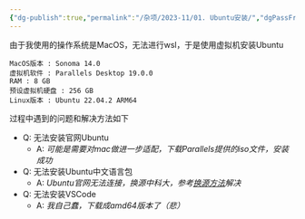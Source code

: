 ```yaml
---
{"dg-publish":true,"permalink":"/杂项/2023-11/01. Ubuntu安装/","dgPassFrontmatter":true}
---
```


由于我使用的操作系统是MacOS，无法进行wsl，于是使用虚拟机安装Ubuntu

```
MacOS版本 : Sonoma 14.0
虚拟机软件 : Parallels Desktop 19.0.0
RAM : 8 GB
预设虚拟机硬盘 : 256 GB
Linux版本 : Ubuntu 22.04.2 ARM64
```

过程中遇到的问题和解决方法如下
- Q: 无法安装官网Ubuntu
	- A: *可能是需要对mac做进一步适配，下载Parallels提供的iso文件，安装成功*
- Q: 无法安装Ubuntu中文语言包
	- A: *Ubuntu官网无法连接，换源中科大，参考[换源方法](https://mirrors.ustc.edu.cn/help/ubuntu.html)解决*
- Q: 无法安装VSCode
	- A: *我自己蠢，下载成amd64版本了（悲）*
